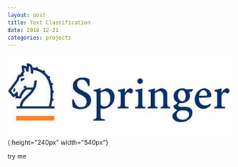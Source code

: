 ```yaml
---
layout: post
title: Text Classification
date: 2018-12-21
categories: projects
---
```

![](/assets/images/springerlogo.jpg){:height="240px" width="540px"}

try me
